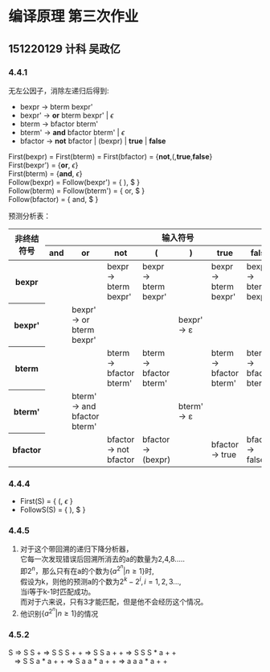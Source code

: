 # 编译原理 第三次作业

## 151220129 计科 吴政亿

### 4.4.1

无左公因子，消除左递归后得到: 

- bexpr $\rightarrow$ bterm bexpr'   
- bexpr' $\rightarrow$ **or** bterm bexpr' | $\epsilon$   
- bterm $\rightarrow$ bfactor bterm'  
- bterm' $\rightarrow$ **and** bfactor bterm' | $\epsilon$   
- bfactor $\rightarrow$ **not** bfactor | (bexpr) | **true** | **false**

First(bexpr) = First(bterm) = First(bfactor) = {**not**,(,**true**,**false**}   
First(bexpr') = {**or**, $\epsilon$}   
First(bterm) = {**and**, $\epsilon$}   
Follow(bexpr) = Follow(bexpr') = { ), $ }   
Follow(bterm) = Follow(bterm') = { or, $ }   
Follow(bfactor) = { and, $ }   

预测分析表：
<table>
    <thead>
        <tr>
            <th rowspan="2">非终结符号</th>
            <th colspan="8">输入符号</th>
        </tr>
        <tr>
            <th>and</th>
            <th>or</th>
            <th>not</th>
            <th>(</th>
            <th>)</th>
            <th>true</th>
            <th>false</th>
            <th>$</th>
        </tr>
    </thead>
    <tbody>
        <tr>
            <th>bexpr</th>
            <td></td>
            <td></td>
            <td>bexpr -> bterm bexpr'</td>
            <td>bexpr -> bterm bexpr'</td>
            <td></td>
            <td>bexpr -> bterm bexpr'</td>
            <td>bexpr -> bterm bexpr'</td>
            <td></td>
        </tr>
        <tr>
            <th>bexpr'</th>
            <td></td>
            <td>bexpr' -> or bterm bexpr'</td>
            <td></td>
            <td></td>
            <td>bexpr' -> ε</td>
            <td></td>
            <td></td>
            <td>bexpr' -> ε</td>
        </tr>
        <tr>
            <th>bterm</th>
            <td></td>
            <td></td>
            <td>bterm -> bfactor bterm'</td>
            <td>bterm -> bfactor bterm'</td>
            <td></td>
            <td>bterm -> bfactor bterm'</td>
            <td>bterm -> bfactor bterm'</td>
            <td></td>
        </tr>
        <tr>
            <th>bterm'</th>
            <td></td>
            <td>bterm' -> and bfactor bterm'</td>
            <td></td>
            <td></td>
            <td>bterm' -> ε</td>
            <td></td>
            <td></td>
            <td>bterm' -> ε</td>
        </tr>
        <tr>
            <th>bfactor</th>
            <td></td>
            <td></td>
            <td>bfactor -> not bfactor</td>
            <td>bfactor -> (bexpr)
            <td></td>
            <td>bfactor -> true</td>
            <td>bfactor -> false</td>
            <td></td>
        </tr>
    </tbody>
</table>

### 4.4.4

- First(S) = { (, $\epsilon$ }
- FollowS(S) = { ), $ }

### 4.4.5

1. 对于这个带回溯的递归下降分析器，   
    它每一次发现错误后回溯所消去的a的数量为2,4,8.....   
    即$2^n$，那么只有在a的个数为$\{a^{2^n} | n≥1\}$时,   
    假设为k，则他的预测a的个数为$2^k - 2^i,i=1,2,3...$,   
    当i等于k-1时匹配成功。   
    而对于六来说，只有3才能匹配，但是他不会经历这个情况。
2. 他识别$\{a^{2^n} | n≥1\}$的情况

### 4.5.2

S   $\Rightarrow$ S S + 
    $\Rightarrow$ S S S + + 
    $\Rightarrow$ S S a + + 
    $\Rightarrow$ S S S * a + +    
$~~~ \Rightarrow$ S S a * a + +
    $\Rightarrow$ S a a * a + +
    $\Rightarrow$ a a a * a + + 